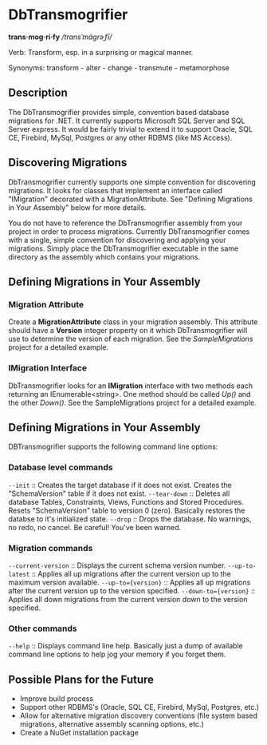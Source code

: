 ﻿DbTransmogrifier
================

**trans·mog·ri·fy** */transˈmägrəˌfī/*

Verb: Transform, esp. in a surprising or magical manner.

Synonyms: transform - alter - change - transmute - metamorphose

Description
-----------

The DbTransmogrifier provides simple, convention based database migrations for .NET.  It currently supports Microsoft SQL Server and SQL Server express.  It would be fairly trivial to extend it to support Oracle, SQL CE, Firebird, MySql, Postgres or any other RDBMS (like MS Access).


Discovering Migrations
----------------------

DbTransmogrifier currently supports one simple convention for discovering migrations.  It looks for classes that implement an interface called "IMigration" decorated with a MigrationAttribute.  See "Defining Migrations in Your Assembly" below for more details.

You do not have to reference the DbTransmogrifier assembly from your project in order to process migrations.  Currently DbTransmogrifier comes with a single, simple convention for discovering and applying your migrations.  Simply place the DbTransmogrifier executable in the same directory as the assembly which contains your migrations.


Defining Migrations in Your Assembly
------------------------------------

### Migration Attribute

Create a **MigrationAttribute** class in your migration assembly.  This attribute should have a **Version** integer property on it which DbTransmogrifier will use to determine the version of each migration.  See the *SampleMigrations* project for a detailed example.


### IMigration Interface

DbTransmogrifier looks for an **IMigration** interface with two methods each returning an IEnumerable&lt;string&gt;.  One method should be called *Up()* and the other *Down()*.  See the SampleMigrations project for a detailed example.


Defining Migrations in Your Assembly
------------------------------------

DBTransmogrifier supports the following command line options:

### Database level commands

```--init``` :: Creates the target database if it does not exist. Creates the "SchemaVersion" table if it does not exist.
```--tear-down``` :: Deletes all database Tables, Constraints, Views, Functions and Stored Procedures. Resets "SchemaVersion" table to version 0 (zero).  Basically restores the databse to it's initialized state.
```--drop``` :: Drops the database. No warnings, no redo, no cancel.  Be careful! You've been warned.

### Migration commands

```--current-version``` :: Displays the current schema version number.
```--up-to-latest``` :: Applies all up migrations after the current version up to the maximum version available.
```--up-to={version}``` :: Applies all up migrations after the current version up to the version specified.
```--down-to={version}``` :: Applies all down migrations from the current version down to the version specified.

### Other commands

```--help``` :: Displays command line help. Basically just a dump of available command line options to help jog your memory if you forget them.

Possible Plans for the Future
-----------------------------

* Improve build process
* Support other RDBMS's (Oracle, SQL CE, Firebird, MySql, Postgres, etc.)
* Allow for alternative migration discovery conventions (file system based migrations, alternative assembly scanning options, etc.)
* Create a NuGet installation package